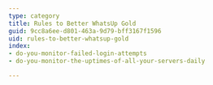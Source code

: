 ```yaml
---
type: category
title: Rules to Better WhatsUp Gold
guid: 9cc8a6ee-d801-463a-9d79-bff3167f1596
uid: rules-to-better-whatsup-gold
index:
- do-you-monitor-failed-login-attempts
- do-you-monitor-the-uptimes-of-all-your-servers-daily

---
```

<p>​​<br></p>


